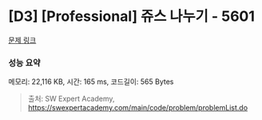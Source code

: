 # [D3] [Professional] 쥬스 나누기 - 5601 

[문제 링크](https://swexpertacademy.com/main/code/problem/problemDetail.do?contestProbId=AWXGAylqcdYDFAUo) 

### 성능 요약

메모리: 22,116 KB, 시간: 165 ms, 코드길이: 565 Bytes



> 출처: SW Expert Academy, https://swexpertacademy.com/main/code/problem/problemList.do